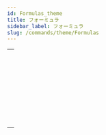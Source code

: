 ```yaml
---
id: Formulas_theme
title: フォーミュラ
sidebar_label: フォーミュラ
slug: /commands/theme/Formulas
---
```


|                                                                                                             |
| ----------------------------------------------------------------------------------------------------------- |
| [<!-- INCLUDE #_command_.EDIT FORMULA.Syntax -->](../../commands-legacy/edit-formula.md)<br/>               |
| [<!-- INCLUDE #_command_.EXECUTE FORMULA.Syntax -->](../../commands-legacy/execute-formula.md)<br/>         |
| [<!-- INCLUDE #_command_.Formula.Syntax -->](../../commands/formula.md)<br/>                                |
| [<!-- INCLUDE #_command_.Formula from string.Syntax -->](../../commands/formula-from-string.md)<br/>        |
| [<!-- INCLUDE #_command_.GET ALLOWED METHODS.Syntax -->](../../commands-legacy/get-allowed-methods.md)<br/> |
| [<!-- INCLUDE #_command_.Parse formula.Syntax -->](../../commands-legacy/parse-formula.md)<br/>             |
| [<!-- INCLUDE #_command_.SET ALLOWED METHODS.Syntax -->](../../commands/set-allowed-methods.md)<br/>        |
